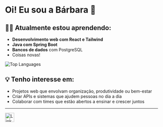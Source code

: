 # Oi! Eu sou a Bárbara 👋


## 👩‍💻 Atualmente estou aprendendo:

- **Desenvolvimento web com React e Tailwind**
- **Java com Spring Boot**
- **Bancos de dados** com PostgreSQL
- Coisas novas!

![Top Languages](https://github-readme-stats.vercel.app/api/top-langs/?username=barb1424&layout=compact&theme=dark)


## 💡 Tenho interesse em:

- Projetos web que envolvam organização, produtividade ou bem-estar
- Criar APIs e sistemas que ajudem pessoas no dia a dia
- Colaborar com times que estão abertos a ensinar e crescer juntos

---
<a href="linkedin.com/in/barbaravitoriaarantes/" target="_blank">
  <img src="https://cdn-icons-png.flaticon.com/512/174/174857.png" alt="LinkedIn" width="30"/>
</a>
